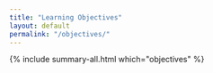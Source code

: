 ```yaml
---
title: "Learning Objectives"
layout: default
permalink: "/objectives/"
---
```


{% include summary-all.html which="objectives" %}
